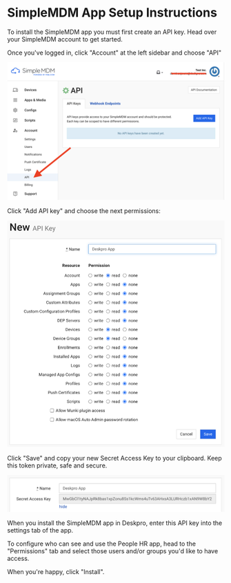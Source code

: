 SimpleMDM App Setup Instructions
===

To install the SimpleMDM app you must first create an API key. Head over your SimpleMDM account to get started.

Once you've logged in, click "Account" at the left sidebar and choose "API"

[![](/docs/assets/setup/simple-mdm-setup-01.png)](/docs/assets/setup/simple-mdm-setup-01.png)

Click "Add API key" and choose the next permissions:

[![](/docs/assets/setup/simple-mdm-setup-02.png)](/docs/assets/setup/simple-mdm-setup-02.png)

Click "Save" and copy your new Secret Access Key to your clipboard. Keep this token private, safe and secure.

[![](/docs/assets/setup/simple-mdm-setup-03.png)](/docs/assets/setup/simple-mdm-setup-03.png)

When you install the SimpleMDM app in Deskpro, enter this API key into the settings tab of the app.

To configure who can see and use the People HR app, head to the "Permissions" tab and select those users and/or groups you'd like to have access.

When you're happy, click "Install".
